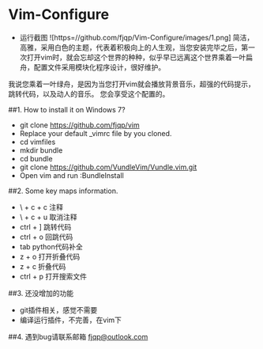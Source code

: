 # Vim-Configure
* 运行截图
![https=//github.com/fjqp/Vim-Configure/images/1.png]
简洁，高雅，采用白色的主题，代表着积极向上的人生观，当您安装完毕之后，第一次打开vim时，就会忘却这个世界的种种，似乎早已远离这个世界乘着一叶扁舟，配置文件采用模块化程序设计，很好维护。

我说您乘着一叶绿舟，是因为当您打开vim就会播放背景音乐，超强的代码提示，跳转代码，以及动人的音乐。
您会享受这个配置的。

##1. How to install it on Windows 7?
* git clone https://github.com/fjqp/vim 
* Replace your default _vimrc file by you cloned.
* cd vimfiles 
* mkdir bundle
* cd bundle
* git clone https://github.com/VundleVim/Vundle.vim.git
* Open vim and run :BundleInstall

##2. Some key maps information.
* \ + c + c 注释
* \ + c + u 取消注释
* ctrl + ]    跳转代码
* ctrl + o   回跳代码
* tab   python代码补全
* z + o    打开折叠代码
* z + c    折叠代码
* ctrl + p    打开搜索文件
 
##3. 还没增加的功能
* git插件相关，感觉不需要
* 编译运行插件，不完善，在vim下

##4. 遇到bug请联系邮箱
fjqp@outlook.com

